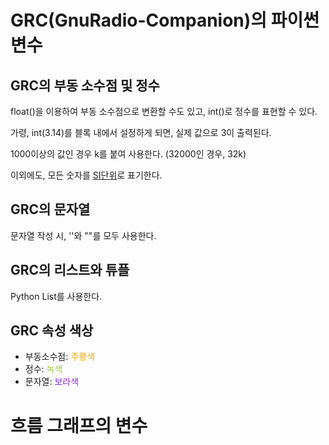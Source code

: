 # GRC(GnuRadio-Companion)의 파이썬 변수

## GRC의 부동 소수점 및 정수

float()을 이용하여 부동 소수점으로 변환할 수도 있고, int()로 정수를 표현할 수 있다.

가령, int(3.14)를 블록 내에서 설정하게 되면, 실제 값으로 3이 출력된다.

1000이상의 값인 경우 k를 붙여 사용한다. (32000인 경우, 32k)

이외에도, 모든 숫자를 <a href="https://en.wikipedia.org/wiki/International_System_of_Units">SI단위</a>로 표기한다.

## GRC의 문자열

문자열 작성 시, ''와 ""를 모두 사용한다.

## GRC의 리스트와 튜플

Python List를 사용한다.

## GRC 속성 색상

<ul>
  <li>부동소수점: <span style="color:orange"> 주황색 </span></li>
  <li>정수: <span style="color:yellowgreen"> 녹색 </span></li>
  <li>문자열: <span style="color:blueviolet"> 보라색 </span></li>
</ul>

# 흐름 그래프의 변수


